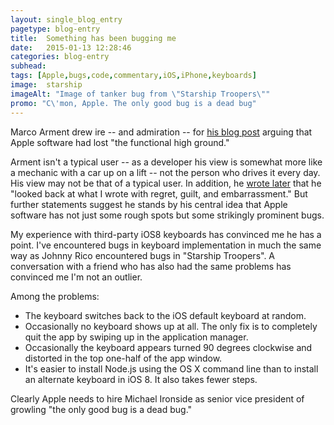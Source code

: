 ```yaml
---
layout: single_blog_entry
pagetype: blog-entry
title:  Something has been bugging me
date:   2015-01-13 12:28:46
categories: blog-entry
subhead:
tags: [Apple,bugs,code,commentary,iOS,iPhone,keyboards]
image:  starship
imageAlt: "Image of tanker bug from \"Starship Troopers\""
promo: "C\'mon, Apple. The only good bug is a dead bug"
---  
```


Marco Arment drew ire -- and admiration -- for [his blog post][1] arguing that Apple software had lost "the functional high ground."

Arment isn't a typical user -- as a developer his view is somewhat more like a mechanic with a car up on a lift -- not the person who drives it every day. His view may not be that of a typical user. In addition, he [wrote later][2] that he "looked back at what I wrote with regret, guilt, and embarrassment." But further statements suggest he stands by his central idea that Apple software has not just some rough spots but some strikingly prominent bugs.

My experience with third-party iOS8 keyboards has convinced me he has a point. I've encountered bugs in keyboard implementation in much the same way as Johnny Rico encountered bugs in "Starship Troopers". A conversation with a friend who has also had the same problems has convinced me I'm not an outlier.

Among the problems:

* The keyboard switches back to the iOS default keyboard at random.
* Occasionally no keyboard shows up at all. The only fix is to completely quit the app by swiping up in the application manager.
* Occasionally the keyboard appears turned 90 degrees clockwise and distorted in the top one-half of the app window.
* It's easier to install Node.js using the OS X command line than to install an alternate keyboard in iOS 8. It also takes fewer steps.

Clearly Apple needs to hire Michael Ironside as senior vice president of growling "the only good bug is a dead bug."

[1]: http://www.marco.org/2015/01/04/apple-lost-functional-high-ground
[2]: http://www.marco.org/2015/01/05/popular-for-a-day
